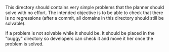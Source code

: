 This directory should contains very simple problems that the planner should
solve with no effort. The intended objective is to be able to check that there
is no regressions (after a commit, all domains in this directory should still be solvable).

If a problem is not solvable while it should be. It should be placed in the "buggy" directory so developers can check it and move it her once the problem is solved.
